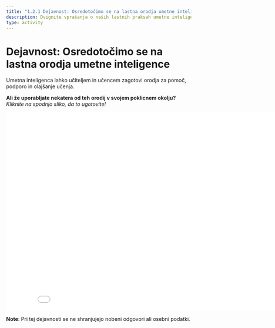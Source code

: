 ```yaml
---
title: "1.2.1 Dejavnost: Osredotočimo se na lastna orodja umetne inteligence"
description: Dvignite vprašanja o naših lastnih praksah umetne inteligence
type: activity
---
```


# Dejavnost: Osredotočimo se na lastna orodja umetne inteligence

Umetna inteligenca lahko učiteljem in učencem zagotovi orodja za pomoč, podporo in olajšanje učenja.

**Ali že uporabljate nekatera od teh orodij v svojem poklicnem okolju?**  
_Kliknite na spodnjo sliko, da to ugotovite!_

<center><iframe width="860" height="540" src="1-2-1-activity-AI-based-tools/story.html" frameborder="0" allowfullscreen></iframe></center>

**Note**: Pri tej dejavnosti se ne shranjujejo nobeni odgovori ali osebni podatki.
